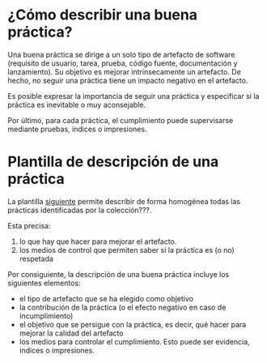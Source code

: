 ¿Cómo describir una buena práctica?
===================================

Una buena práctica se dirige a un solo tipo de artefacto de software (requisito de usuario, tarea, prueba, código fuente, documentación y lanzamiento).
Su objetivo es mejorar intrínsecamente un artefacto. De hecho, no seguir una práctica tiene un impacto negativo en el artefacto.

Es posible expresar la importancia de seguir una práctica y especificar si la práctica es inevitable o muy aconsejable.

Por último, para cada práctica, el cumplimiento puede supervisarse mediante pruebas, indices o impresiones.


Plantilla de descripción de una práctica
========================================

La plantilla [siguiente](./TEMPLATE.md) permite describir de forma homogénea todas las prácticas identificadas por la colección???.

Esta precisa:

1. lo que hay que hacer para mejorar el artefacto.
2. los medios de control que permiten saber si la práctica es (o no) respetada

Por consiguiente, la descripción de una buena práctica incluye los siguientes elementos:

* el tipo de artefacto que se ha elegido como objetivo
* la contribución de la práctica (o el efecto negativo en caso de incumplimiento)
* el objetivo que se persigue con la práctica, es decir, qué hacer para mejorar la calidad del artefacto
* los medios para controlar el cumplimiento. Esto puede ser evidencia, indices o impresiones.
